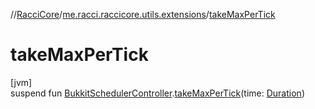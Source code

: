 //[RacciCore](../../index.md)/[me.racci.raccicore.utils.extensions](index.md)/[takeMaxPerTick](take-max-per-tick.md)

# takeMaxPerTick

[jvm]\
suspend fun [BukkitSchedulerController](../me.racci.raccicore.skedule/-bukkit-scheduler-controller/index.md).[takeMaxPerTick](take-max-per-tick.md)(time: [Duration](https://kotlinlang.org/api/latest/jvm/stdlib/kotlin.time/-duration/index.html))
